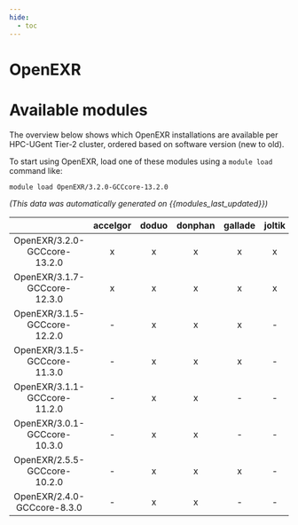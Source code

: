 ```yaml
---
hide:
  - toc
---
```


OpenEXR
=======

# Available modules


The overview below shows which OpenEXR installations are available per HPC-UGent Tier-2 cluster, ordered based on software version (new to old).

To start using OpenEXR, load one of these modules using a `module load` command like:

```shell
module load OpenEXR/3.2.0-GCCcore-13.2.0
```

*(This data was automatically generated on {{modules_last_updated}})*  

| |accelgor|doduo|donphan|gallade|joltik|shinx|skitty|
| :---: | :---: | :---: | :---: | :---: | :---: | :---: | :---: |
|OpenEXR/3.2.0-GCCcore-13.2.0|x|x|x|x|x|x|x|
|OpenEXR/3.1.7-GCCcore-12.3.0|x|x|x|x|x|x|x|
|OpenEXR/3.1.5-GCCcore-12.2.0|-|x|x|x|-|-|-|
|OpenEXR/3.1.5-GCCcore-11.3.0|-|x|x|x|-|x|-|
|OpenEXR/3.1.1-GCCcore-11.2.0|-|x|x|-|-|-|-|
|OpenEXR/3.0.1-GCCcore-10.3.0|-|x|x|-|-|-|-|
|OpenEXR/2.5.5-GCCcore-10.2.0|-|x|x|x|-|-|-|
|OpenEXR/2.4.0-GCCcore-8.3.0|-|x|x|-|-|-|-|
